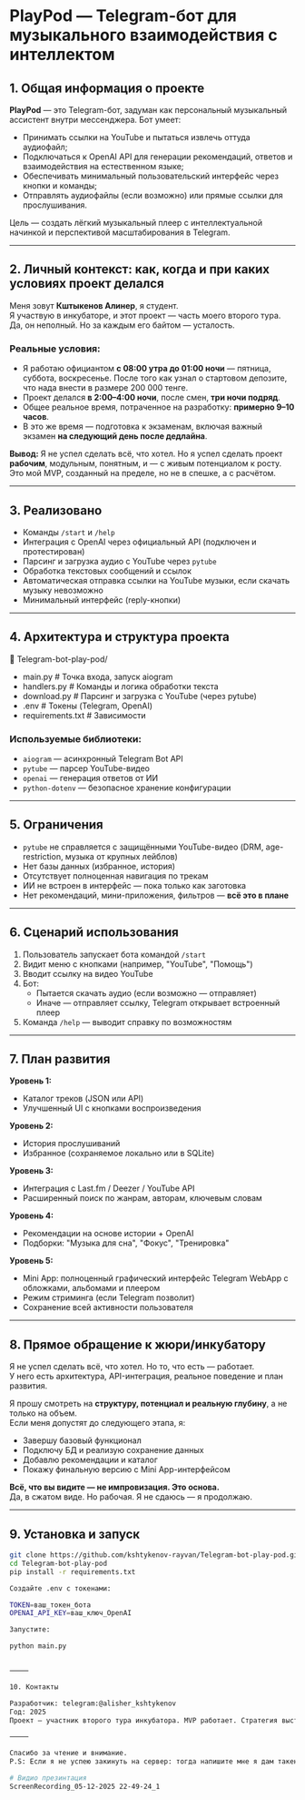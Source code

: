 # PlayPod — Telegram-бот для музыкального взаимодействия с интеллектом

## 1. Общая информация о проекте

**PlayPod** — это Telegram-бот, задуман как персональный музыкальный ассистент внутри мессенджера. Бот умеет:

- Принимать ссылки на YouTube и пытаться извлечь оттуда аудиофайл;
- Подключаться к OpenAI API для генерации рекомендаций, ответов и взаимодействия на естественном языке;
- Обеспечивать минимальный пользовательский интерфейс через кнопки и команды;
- Отправлять аудиофайлы (если возможно) или прямые ссылки для прослушивания.

Цель — создать лёгкий музыкальный плеер с интеллектуальной начинкой и перспективой масштабирования в Telegram.

---

## 2. Личный контекст: как, когда и при каких условиях проект делался

Меня зовут **Кштыкенов Алинер**, я студент.  
Я участвую в инкубаторе, и этот проект — часть моего второго тура. Да, он неполный. Но за каждым его байтом — усталость.

### Реальные условия:

- Я работаю официантом **с 08:00 утра до 01:00 ночи** — пятница, суббота, воскресенье. После того как узнал о стартовом депозите, что нада внести в размере 200 000 тенге.
- Проект делался **в 2:00–4:00 ночи**, после смен, **три ночи подряд**.
- Общее реальное время, потраченное на разработку: **примерно 9–10 часов**.
- В это же время — подготовка к экзаменам, включая важный экзамен **на следующий день после дедлайна**.

**Вывод:** Я не успел сделать всё, что хотел. Но я успел сделать проект **рабочим**, модульным, понятным, и — с живым потенциалом к росту. Это мой MVP, созданный на пределе, но не в спешке, а с расчётом.

---

## 3. Реализовано

- Команды `/start` и `/help`
- Интеграция с OpenAI через официальный API (подключен и протестирован)
- Парсинг и загрузка аудио с YouTube через `pytube`
- Обработка текстовых сообщений и ссылок
- Автоматическая отправка ссылки на YouTube музыки, если скачать музыку невозможно
- Минимальный интерфейс (reply-кнопки)

---

## 4. Архитектура и структура проекта

📁 Telegram-bot-play-pod/

- main.py               # Точка входа, запуск aiogram
- handlers.py           # Команды и логика обработки текста
- download.py           # Парсинг и загрузка с YouTube (через pytube)
- .env                  # Токены (Telegram, OpenAI)
- requirements.txt      # Зависимости

### Используемые библиотеки:
- `aiogram` — асинхронный Telegram Bot API
- `pytube` — парсер YouTube-видео
- `openai` — генерация ответов от ИИ
- `python-dotenv` — безопасное хранение конфигурации

---

## 5. Ограничения

- `pytube` не справляется с защищёнными YouTube-видео (DRM, age-restriction, музыка от крупных лейблов)
- Нет базы данных (избранное, история)
- Отсутствует полноценная навигация по трекам
- ИИ не встроен в интерфейс — пока только как заготовка
- Нет рекомендаций, мини-приложения, фильтров — **всё это в плане**

---

## 6. Сценарий использования

1. Пользователь запускает бота командой `/start`
2. Видит меню с кнопками (например, "YouTube", "Помощь")
3. Вводит ссылку на видео YouTube
4. Бот:
   - Пытается скачать аудио (если возможно — отправляет)
   - Иначе — отправляет ссылку, Telegram открывает встроенный плеер
5. Команда `/help` — выводит справку по возможностям

---

## 7. План развития

**Уровень 1:**
- Каталог треков (JSON или API)
- Улучшенный UI с кнопками воспроизведения

**Уровень 2:**
- История прослушиваний
- Избранное (сохраняемое локально или в SQLite)

**Уровень 3:**
- Интеграция с Last.fm / Deezer / YouTube API
- Расширенный поиск по жанрам, авторам, ключевым словам

**Уровень 4:**
- Рекомендации на основе истории + OpenAI
- Подборки: "Музыка для сна", "Фокус", "Тренировка"

**Уровень 5:**
- Mini App: полноценный графический интерфейс Telegram WebApp с обложками, альбомами и плеером
- Режим стриминга (если Telegram позволит)
- Сохранение всей активности пользователя

---

## 8. Прямое обращение к жюри/инкубатору

Я не успел сделать всё, что хотел. Но то, что есть — работает.  
У него есть архитектура, API-интеграция, реальное поведение и план развития.

Я прошу смотреть на **структуру, потенциал и реальную глубину**, а не только на объем.  
Если меня допустят до следующего этапа, я:
- Завершу базовый функционал
- Подключу БД и реализую сохранение данных
- Добавлю рекомендации и каталог
- Покажу финальную версию с Mini App-интерфейсом

**Всё, что вы видите — не импровизация. Это основа.**  
Да, в сжатом виде. Но рабочая. Я не сдаюсь — я продолжаю.

---

## 9. Установка и запуск

```bash
git clone https://github.com/kshtykenov-rayvan/Telegram-bot-play-pod.git
cd Telegram-bot-play-pod
pip install -r requirements.txt

Создайте .env с токенами:

TOKEN=ваш_токен_бота
OPENAI_API_KEY=ваш_ключ_OpenAI

Запустите:

python main.py


⸻

10. Контакты

Разработчик: telegram:@alisher_kshtykenov
Год: 2025
Проект — участник второго тура инкубатора. MVP работает. Стратегия выстроена.

⸻

Спасибо за чтение и внимание.
P.S: Если я не успею закинуть на сервер: тогда напишите мне я дам такен от OPEN AI API и вы сможете протестировать мой проект сами.```

# Видио презинтация
ScreenRecording_05-12-2025 22-49-24_1